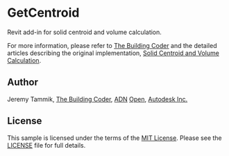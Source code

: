 # GetCentroid

Revit add-in for solid centroid and volume calculation.

For more information, please refer to
[The Building Coder](http://thebuildingcoder.typepad.com) and the detailed articles describing the original implementation,
[Solid Centroid and Volume Calculation](http://thebuildingcoder.typepad.com/blog/2012/12/solid-centroid-and-volume-calculation.html).


## Author

Jeremy Tammik,
[The Building Coder](http://thebuildingcoder.typepad.com),
[ADN](http://www.autodesk.com/adn)
[Open](http://www.autodesk.com/adnopen),
[Autodesk Inc.](http://www.autodesk.com)


## License

This sample is licensed under the terms of the [MIT License](http://opensource.org/licenses/MIT).
Please see the [LICENSE](LICENSE) file for full details.
